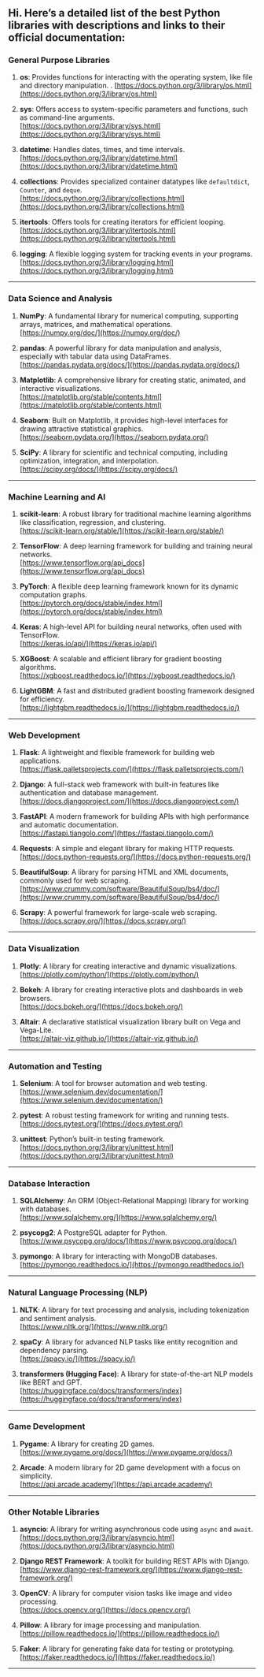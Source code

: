 # 
Hi.
Here’s a detailed list of the best Python libraries with descriptions and links to their official documentation:
---
### **General Purpose Libraries**
1. **os**: Provides functions for interacting with the operating system, like file and directory manipulation.  .  [https://docs.python.org/3/library/os.html](https://docs.python.org/3/library/os.html)

2. **sys**: Offers access to system-specific parameters and functions, such as command-line arguments.  
   [https://docs.python.org/3/library/sys.html](https://docs.python.org/3/library/sys.html)

3. **datetime**: Handles dates, times, and time intervals.  
   [https://docs.python.org/3/library/datetime.html](https://docs.python.org/3/library/datetime.html)

4. **collections**: Provides specialized container datatypes like `defaultdict`, `Counter`, and `deque`.  
   [https://docs.python.org/3/library/collections.html](https://docs.python.org/3/library/collections.html)

5. **itertools**: Offers tools for creating iterators for efficient looping.  
   [https://docs.python.org/3/library/itertools.html](https://docs.python.org/3/library/itertools.html)

6. **logging**: A flexible logging system for tracking events in your programs.  
   [https://docs.python.org/3/library/logging.html](https://docs.python.org/3/library/logging.html)
---
### **Data Science and Analysis**
1. **NumPy**: A fundamental library for numerical computing, supporting arrays, matrices, and mathematical operations.  
   [https://numpy.org/doc/](https://numpy.org/doc/)

2. **pandas**: A powerful library for data manipulation and analysis, especially with tabular data using DataFrames.  
   [https://pandas.pydata.org/docs/](https://pandas.pydata.org/docs/)

3. **Matplotlib**: A comprehensive library for creating static, animated, and interactive visualizations.  
   [https://matplotlib.org/stable/contents.html](https://matplotlib.org/stable/contents.html)

4. **Seaborn**: Built on Matplotlib, it provides high-level interfaces for drawing attractive statistical graphics.  
   [https://seaborn.pydata.org/](https://seaborn.pydata.org/)

5. **SciPy**: A library for scientific and technical computing, including optimization, integration, and interpolation.  
   [https://scipy.org/docs/](https://scipy.org/docs/)
---
### **Machine Learning and AI**
1. **scikit-learn**: A robust library for traditional machine learning algorithms like classification, regression, and clustering.  
   [https://scikit-learn.org/stable/](https://scikit-learn.org/stable/)

2. **TensorFlow**: A deep learning framework for building and training neural networks.  
   [https://www.tensorflow.org/api_docs](https://www.tensorflow.org/api_docs)

3. **PyTorch**: A flexible deep learning framework known for its dynamic computation graphs.  
   [https://pytorch.org/docs/stable/index.html](https://pytorch.org/docs/stable/index.html)

4. **Keras**: A high-level API for building neural networks, often used with TensorFlow.  
   [https://keras.io/api/](https://keras.io/api/)

5. **XGBoost**: A scalable and efficient library for gradient boosting algorithms.  
   [https://xgboost.readthedocs.io/](https://xgboost.readthedocs.io/)

6. **LightGBM**: A fast and distributed gradient boosting framework designed for efficiency.  
   [https://lightgbm.readthedocs.io/](https://lightgbm.readthedocs.io/)

---
### **Web Development**
1. **Flask**: A lightweight and flexible framework for building web applications.  
   [https://flask.palletsprojects.com/](https://flask.palletsprojects.com/)

2. **Django**: A full-stack web framework with built-in features like authentication and database management.  
   [https://docs.djangoproject.com/](https://docs.djangoproject.com/)

3. **FastAPI**: A modern framework for building APIs with high performance and automatic documentation.  
   [https://fastapi.tiangolo.com/](https://fastapi.tiangolo.com/)

4. **Requests**: A simple and elegant library for making HTTP requests.  
   [https://docs.python-requests.org/](https://docs.python-requests.org/)

5. **BeautifulSoup**: A library for parsing HTML and XML documents, commonly used for web scraping.  
   [https://www.crummy.com/software/BeautifulSoup/bs4/doc/](https://www.crummy.com/software/BeautifulSoup/bs4/doc/)

6. **Scrapy**: A powerful framework for large-scale web scraping.  
   [https://docs.scrapy.org/](https://docs.scrapy.org/)
---
### **Data Visualization**
1. **Plotly**: A library for creating interactive and dynamic visualizations.  
   [https://plotly.com/python/](https://plotly.com/python/)

2. **Bokeh**: A library for creating interactive plots and dashboards in web browsers.  
   [https://docs.bokeh.org/](https://docs.bokeh.org/)

3. **Altair**: A declarative statistical visualization library built on Vega and Vega-Lite.  
   [https://altair-viz.github.io/](https://altair-viz.github.io/)

---
### **Automation and Testing**
1. **Selenium**: A tool for browser automation and web testing.  
   [https://www.selenium.dev/documentation/](https://www.selenium.dev/documentation/)

2. **pytest**: A robust testing framework for writing and running tests.  
   [https://docs.pytest.org/](https://docs.pytest.org/)

3. **unittest**: Python’s built-in testing framework.  
   [https://docs.python.org/3/library/unittest.html](https://docs.python.org/3/library/unittest.html)

---

### **Database Interaction**
1. **SQLAlchemy**: An ORM (Object-Relational Mapping) library for working with databases.  
   [https://www.sqlalchemy.org/](https://www.sqlalchemy.org/)

2. **psycopg2**: A PostgreSQL adapter for Python.  
   [https://www.psycopg.org/docs/](https://www.psycopg.org/docs/)

3. **pymongo**: A library for interacting with MongoDB databases.  
   [https://pymongo.readthedocs.io/](https://pymongo.readthedocs.io/)

---

### **Natural Language Processing (NLP)**
1. **NLTK**: A library for text processing and analysis, including tokenization and sentiment analysis.  
   [https://www.nltk.org/](https://www.nltk.org/)

2. **spaCy**: A library for advanced NLP tasks like entity recognition and dependency parsing.  
   [https://spacy.io/](https://spacy.io/)

3. **transformers (Hugging Face)**: A library for state-of-the-art NLP models like BERT and GPT.  
   [https://huggingface.co/docs/transformers/index](https://huggingface.co/docs/transformers/index)

---
### **Game Development**
1. **Pygame**: A library for creating 2D games.  
   [https://www.pygame.org/docs/](https://www.pygame.org/docs/)

2. **Arcade**: A modern library for 2D game development with a focus on simplicity.  
   [https://api.arcade.academy/](https://api.arcade.academy/)

---
### **Other Notable Libraries**
1. **asyncio**: A library for writing asynchronous code using `async` and `await`.  
   [https://docs.python.org/3/library/asyncio.html](https://docs.python.org/3/library/asyncio.html)

2. **Django REST Framework**: A toolkit for building REST APIs with Django.  
   [https://www.django-rest-framework.org/](https://www.django-rest-framework.org/)

3. **OpenCV**: A library for computer vision tasks like image and video processing.  
   [https://docs.opencv.org/](https://docs.opencv.org/)

4. **Pillow**: A library for image processing and manipulation.  
   [https://pillow.readthedocs.io/](https://pillow.readthedocs.io/)

5. **Faker**: A library for generating fake data for testing or prototyping.  
   [https://faker.readthedocs.io/](https://faker.readthedocs.io/)

---
